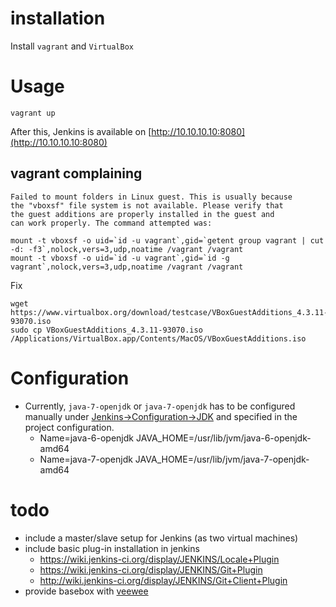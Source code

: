 # installation

Install `vagrant` and `VirtualBox`

# Usage

    vagrant up

After this, Jenkins is available on [http://10.10.10.10:8080](http://10.10.10.10:8080)

## vagrant complaining

    Failed to mount folders in Linux guest. This is usually because
    the "vboxsf" file system is not available. Please verify that
    the guest additions are properly installed in the guest and
    can work properly. The command attempted was:
    
    mount -t vboxsf -o uid=`id -u vagrant`,gid=`getent group vagrant | cut -d: -f3`,nolock,vers=3,udp,noatime /vagrant /vagrant
    mount -t vboxsf -o uid=`id -u vagrant`,gid=`id -g vagrant`,nolock,vers=3,udp,noatime /vagrant /vagrant
    
Fix

    wget https://www.virtualbox.org/download/testcase/VBoxGuestAdditions_4.3.11-93070.iso
    sudo cp VBoxGuestAdditions_4.3.11-93070.iso /Applications/VirtualBox.app/Contents/MacOS/VBoxGuestAdditions.iso

# Configuration

 * Currently, `java-7-openjdk` or `java-7-openjdk` has to be configured manually under [Jenkins->Configuration->JDK](http://10.10.10.10:8080/configure) and specified in the project configuration.
     * Name=java-6-openjdk JAVA_HOME=/usr/lib/jvm/java-6-openjdk-amd64
     * Name=java-7-openjdk JAVA_HOME=/usr/lib/jvm/java-7-openjdk-amd64

# todo

 * include a master/slave setup for Jenkins (as two virtual machines)
 * include basic plug-in installation in jenkins
     * https://wiki.jenkins-ci.org/display/JENKINS/Locale+Plugin
     * https://wiki.jenkins-ci.org/display/JENKINS/Git+Plugin
     * http://wiki.jenkins-ci.org/display/JENKINS/Git+Client+Plugin
 * provide basebox with [veewee](https://github.com/jedi4ever/veewee/blob/master/doc/vagrant.md)